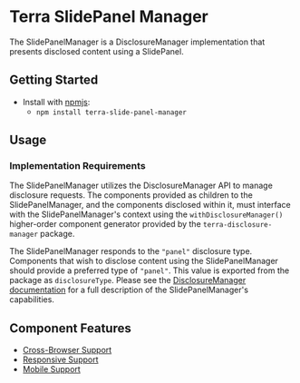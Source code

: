 # Terra SlidePanel Manager

The SlidePanelManager is a DisclosureManager implementation that presents disclosed content using a SlidePanel.

## Getting Started

- Install with [npmjs](https://www.npmjs.com):
  - `npm install terra-slide-panel-manager`

## Usage

### Implementation Requirements

The SlidePanelManager utilizes the DisclosureManager API to manage disclosure requests. The components provided as children to the SlidePanelManager, and the components disclosed within it, must interface with the SlidePanelManager's context using the `withDisclosureManager()` higher-order component generator provided by the `terra-disclosure-manager` package.

The SlidePanelManager responds to the `"panel"` disclosure type. Components that wish to disclose content using the SlidePanelManager should provide a preferred type of `"panel"`. This value is exported from the package as `disclosureType`. Please see the [DisclosureManager documentation](https://engineering.cerner.com/terra-ui/#/components/terra-disclosure-manager/disclosure-manager/about) for a full description of the SlidePanelManager's capabilities.

## Component Features
* [Cross-Browser Support](https://github.com/cerner/terra-ui/blob/master/src/terra-dev-site/contributing/ComponentStandards.e.contributing.md#cross-browser-support)
* [Responsive Support](https://github.com/cerner/terra-ui/blob/master/src/terra-dev-site/contributing/ComponentStandards.e.contributing.md#responsive-support)
* [Mobile Support](https://github.com/cerner/terra-ui/blob/master/src/terra-dev-site/contributing/ComponentStandards.e.contributing.md#mobile-support)
